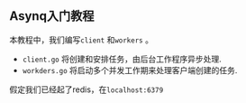 ## Asynq入门教程

本教程中，我们编写`client` 和`workers` 。
 - `client.go` 将创建和安排任务，由后台工作程序异步处理.
 - `workders.go` 将启动多个并发工作期来处理客户端创建的任务.

 假定我们已经起了redis，在`localhost:6379` 
